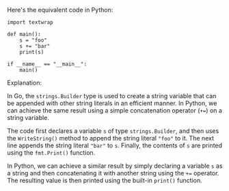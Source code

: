 
Here's the equivalent code in Python:
```
import textwrap

def main():
    s = "foo"
    s += "bar"
    print(s)

if __name__ == "__main__":
    main()
```
Explanation:

In Go, the `strings.Builder` type is used to create a string variable that can be appended with other string literals in an efficient manner. In Python, we can achieve the same result using a simple concatenation operator (`+=`) on a string variable.

The code first declares a variable `s` of type `strings.Builder`, and then uses the `WriteString()` method to append the string literal `"foo"` to it. The next line appends the string literal `"bar"` to `s`. Finally, the contents of `s` are printed using the `fmt.Print()` function.

In Python, we can achieve a similar result by simply declaring a variable `s` as a string and then concatenating it with another string using the `+=` operator. The resulting value is then printed using the built-in `print()` function.
